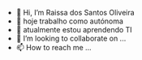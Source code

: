 - 👋 Hi, I’m Raissa dos Santos Oliveira 
- 👀 hoje trabalho como autónoma 
- 🌱 atualmente estou aprendendo TI
- 💞️ I’m looking to collaborate on ...
- 📫 How to reach me ...

<!---
raissaoliveira12/raissaoliveira12 is a ✨ special ✨ repository because its `README.md` (this file) appears on your GitHub profile.
You can click the Preview link to take a look at your changes.
--->
